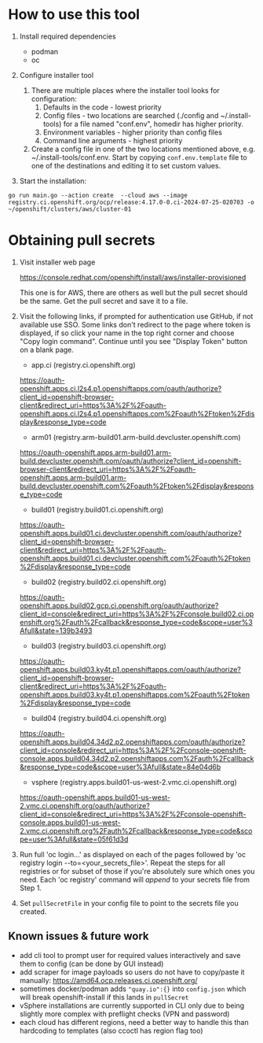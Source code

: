 # How to use this tool

1. Install required dependencies
   * podman
   * oc

2. Configure installer tool

   1. There are multiple places where the installer tool looks for configuration:
      1. Defaults in the code - lowest priority
      2. Config files - two locations are searched (./config and ~/.install-tools) for a file named "conf.env", homedir has higher priority.
      3. Environment variables - higher priority than config files
      4. Command line arguments - highest priority
   2. Create a config file in one of the two locations mentioned above, e.g. ~/.install-tools/conf.env.
      Start by copying `conf.env.template` file to one of the destinations and editing it to set custom values.

4. Start the installation:

```
go run main.go --action create  --cloud aws --image registry.ci.openshift.org/ocp/release:4.17.0-0.ci-2024-07-25-020703 -o ~/openshift/clusters/aws/cluster-01 
```

# Obtaining pull secrets

1. Visit installer web page

    https://console.redhat.com/openshift/install/aws/installer-provisioned

    This one is for AWS, there are others as well but the pull secret should be the same. Get the pull secret and save it to a file.

2. Visit the following links, if prompted for authentication use GitHub, if not available use SSO. Some links don't redirect to the page where token is displayed, if so click your name in the top right corner and choose "Copy login command". Continue until you see "Display Token" button on a blank page.

      * app.ci (registry.ci.openshift.org)
      
      https://oauth-openshift.apps.ci.l2s4.p1.openshiftapps.com/oauth/authorize?client_id=openshift-browser-client&redirect_uri=https%3A%2F%2Foauth-openshift.apps.ci.l2s4.p1.openshiftapps.com%2Foauth%2Ftoken%2Fdisplay&response_type=code
   
      * arm01 (registry.arm-build01.arm-build.devcluster.openshift.com)
      
      https://oauth-openshift.apps.arm-build01.arm-build.devcluster.openshift.com/oauth/authorize?client_id=openshift-browser-client&redirect_uri=https%3A%2F%2Foauth-openshift.apps.arm-build01.arm-build.devcluster.openshift.com%2Foauth%2Ftoken%2Fdisplay&response_type=code

      * build01 (registry.build01.ci.openshift.org)
      
      https://oauth-openshift.apps.build01.ci.devcluster.openshift.com/oauth/authorize?client_id=openshift-browser-client&redirect_uri=https%3A%2F%2Foauth-openshift.apps.build01.ci.devcluster.openshift.com%2Foauth%2Ftoken%2Fdisplay&response_type=code

      * build02 (registry.build02.ci.openshift.org)
      
      https://oauth-openshift.apps.build02.gcp.ci.openshift.org/oauth/authorize?client_id=console&redirect_uri=https%3A%2F%2Fconsole.build02.ci.openshift.org%2Fauth%2Fcallback&response_type=code&scope=user%3Afull&state=139b3493

      * build03 (registry.build03.ci.openshift.org)
      
      https://oauth-openshift.apps.build03.ky4t.p1.openshiftapps.com/oauth/authorize?client_id=openshift-browser-client&redirect_uri=https%3A%2F%2Foauth-openshift.apps.build03.ky4t.p1.openshiftapps.com%2Foauth%2Ftoken%2Fdisplay&response_type=code

      * build04 (registry.build04.ci.openshift.org)
      
      https://oauth-openshift.apps.build04.34d2.p2.openshiftapps.com/oauth/authorize?client_id=console&redirect_uri=https%3A%2F%2Fconsole-openshift-console.apps.build04.34d2.p2.openshiftapps.com%2Fauth%2Fcallback&response_type=code&scope=user%3Afull&state=84e04d6b

      * vsphere (registry.apps.build01-us-west-2.vmc.ci.openshift.org)
      
      https://oauth-openshift.apps.build01-us-west-2.vmc.ci.openshift.org/oauth/authorize?client_id=console&redirect_uri=https%3A%2F%2Fconsole-openshift-console.apps.build01-us-west-2.vmc.ci.openshift.org%2Fauth%2Fcallback&response_type=code&scope=user%3Afull&state=05f61d3d
   
3. Run full 'oc login...' as displayed on each of the pages followed by 'oc 
   registry 
   login 
   --to=<your_secrets_file>'. Repeat the steps for all registries or for subset of those if you're absolutely sure which ones you need. Each 'oc registry' command will *append* to your secrets file from Step 1.

4. Set `pullSecretFile` in your config file to point to the secrets file you created.

## Known issues & future work

* add cli tool to prompt user for required values interactively and save them to config (can be done by GUI instead)
* add scraper for image payloads so users do not have to copy/paste it manually: https://amd64.ocp.releases.ci.openshift.org/
* sometimes docker/podman adds `"quay.io":{}` into `config.json` which will break openshift-install if this lands in `pullSecret`
* vSphere installations are currently supported in CLI only due to being slightly more complex with preflight checks (VPN and password)
* each cloud has different regions, need a better way to handle this than hardcoding to templates (also ccoctl has region flag too)

